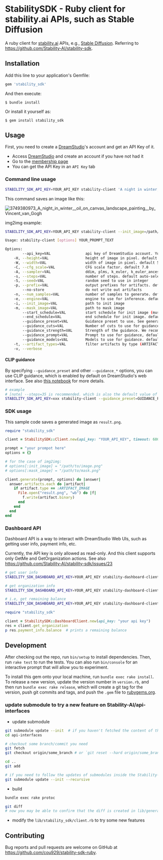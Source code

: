 # StabilitySDK - Ruby client for stability.ai APIs, such as Stable Diffusion

A ruby client for [stability.ai](https://stability.ai/) APIs, e.g., [Stable Diffusion](https://stability.ai/blog/stable-diffusion-public-release). Referring to https://github.com/Stability-AI/stability-sdk.

## Installation

Add this line to your application's Gemfile:

```ruby
gem 'stability_sdk'
```

And then execute:

    $ bundle install

Or install it yourself as:

    $ gem install stability_sdk

## Usage
First, you need to create a [DreamStudio](https://beta.dreamstudio.ai/home)'s account and get an API Key of it.

- Access [DreamStudio](https://beta.dreamstudio.ai/dream) and create an account if you have not had it
- Go to the [membership page](https://beta.dreamstudio.ai/membership)
- You can get the API Key in an `API Key` tab

### Command line usage

```sh
STABILITY_SDK_API_KEY=YOUR_API_KEY stability-client 'A night in winter, oil-on-canvas landscape painting, by Vincent van Gogh'
```

This command saves an image like this:

![3749380973_A_night_in_winter__oil_on_canvas_landscape_painting__by_Vincent_van_Gogh](https://user-images.githubusercontent.com/25668/188884116-0b03494b-0b34-49de-bbbc-89fbc2f6029d.png)

img2img example:

```sh
STABILITY_SDK_API_KEY=YOUR_API_KEY stability-client --init_image=/path/to/image.png --mask_image=/path/to/mask.png 'your prompt'
```


```sh
Usage: stability-client [options] YOUR_PROMPT_TEXT

Options:
        --api_key=VAL                api key of DreamStudio account. You can also specify by a STABILITY_SDK_API_KEY environment variable
    -H, --height=VAL                 height of image in pixel. default 512
    -W, --width=VAL                  width of image in pixel. default 512
    -C, --cfg_scale=VAL              CFG scale factor. default 7.0
    -A, --sampler=VAL                ddim, plms, k_euler, k_euler_ancestral, k_heun, k_dpm_2, k_dpm_2_ancestral, k_lms, k_dpmpp_2s_ancestral, k_dpmpp_2m, k_dpmpp_sde. default auto-select
    -s, --steps=VAL                  number of steps. default auto-select
    -S, --seed=VAL                   random seed to use in integer
    -p, --prefix=VAL                 output prefixes for artifacts. default `generation`
        --no-store                   do not write out artifacts
    -n, --num_samples=VAL            number of samples to generate. default 1
    -e, --engine=VAL                 engine to use for inference. default `stable-diffusion-v1-5`
    -i, --init_image=VAL             path to init image
    -m, --mask_image=VAL             path to mask image
        --start_schedule=VAL         start schedule for init image (must be greater than 0, 1 is full strength text prompt, no trace of image). default 1.0
        --end_schedule=VAL           end schedule for init image. default 0.01
        --guidance_preset=VAL        Guidance preset to use. See generation.GuidancePreset for supported values. default `GUIDANCE_PRESET_NONE`
        --guidance_cuts=VAL          Number of cuts to use for guidance. default 0
        --guidance_strength=VAL      Strength of the guidance. We recommend values in range [0.0,1.0]. A good default is 0.25. default nil
        --guidance_prompt=VAL        Prompt to use for guidance, defaults to `YOUR_PROMPT_TEXT` argument (above) if not specified.
        --guidance_models=VAL        Models to use for guidance. default nil
    -t, --artifact_types=VAL         filter artifacts by type (ARTIFACT_IMAGE, ARTIFACT_TEXT, ARTIFACT_CLASSIFICATIONS, etc)
    -v, --verbose
```

#### CLIP guidance

By specifying `--guidance_preset` and other `--guidance_*` options, you can use CLIP guidance, which is enabled by default on DreamStudio's web interface.
See also [this notebook](https://github.com/Stability-AI/stability-sdk/blob/c04381f960008f37c7392467cfaabfdf8f763e6a/nbs/demo_colab.ipynb) for more details.

```sh
# example
# [note] --steps=35 is recommended. which is also the default value of the web interface
STABILITY_SDK_API_KEY=xxx stability-client --guidance_preset=GUIDANCE_PRESET_FAST_BLUE --guidance_strength=0.25 --steps=35 --sampler=k_dpm_2_ancestral "A dream of a distant galaxy, by Caspar David Friedrich, matte painting trending on artstation HQ"
```

### SDK usage

This sample code saves a generated image as `result.png`.

```ruby
require "stability_sdk"

client = StabilitySDK::Client.new(api_key: "YOUR_API_KEY", timeout: 600)

prompt = "your prompot here"
options = {}

# for the case of img2img:
# options[:init_image] = "/path/to/image.png"
# options[:mask_image] = "/path/to/mask.png"

client.generate(prompt, options) do |answer|
  answer.artifacts.each do |artifact|
    if artifact.type == :ARTIFACT_IMAGE
      File.open("result.png", "wb") do |f|
        f.write(artifact.binary)
      end
    end
  end
end
```

### Dashboard API

Dashboard API is a way to interact with DreamStudio Web UIs, such as getting user info, payment info, etc.

Currently, the API key is only allowed as read-only. And this client supports only GetMe and GetOrganization actions. See also https://github.com/Stability-AI/stability-sdk/issues/23

```sh
# get user info
STABILITY_SDK_DASHBOARD_API_KEY=YOUR_API_KEY stability-dashboard-client get_me

# get organization info
STABILITY_SDK_DASHBOARD_API_KEY=YOUR_API_KEY stability-dashboard-client get_organization

# i.e, get remaining balance
STABILITY_SDK_DASHBOARD_API_KEY=YOUR_API_KEY stability-dashboard-client get_organization | jq .paymentInfo.balance
```

```ruby
require "stability_sdk"

client = StabilitySDK::DashboardClient.new(api_key: "your api key")
res = client.get_organization
p res.payment_info.balance  # prints a remaining balance
```

## Development

After checking out the repo, run `bin/setup` to install dependencies. Then, run `rake test` to run the tests. You can also run `bin/console` for an interactive prompt that will allow you to experiment.

To install this gem onto your local machine, run `bundle exec rake install`. To release a new version, update the version number in `version.rb`, and then run `bundle exec rake release`, which will create a git tag for the version, push git commits and tags, and push the `.gem` file to [rubygems.org](https://rubygems.org).

### update submodule to try a new feature on Stability-AI/api-interfaces

- update submodule

```sh
git submodule update --init  # if you haven't fetched the content of the submodule yet
cd api-interfaces

# checkout some branch/commit you need
git fetch
git checkout origin/some_branch # or `git reset --hard origin/some_branch`

cd ..
git add

# if you need to follow the updates of submodules inside the Stability-AI/api-interfaces, you have to update submodules recursively
git submodule update --init --recursive
```

- build

```sh
bundle exec rake protoc

git diff
# now you may be able to confirm that the diff is created in lib/generation_pb.rb
```

- modify the `lib/stability_sdk/client.rb` to try some new features

## Contributing

Bug reports and pull requests are welcome on GitHub at https://github.com/cou929/stability-sdk-ruby.
